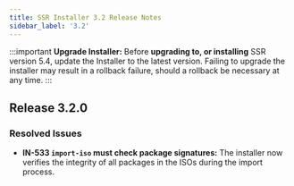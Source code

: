 ```yaml
---
title: SSR Installer 3.2 Release Notes
sidebar_label: '3.2'
---
```


:::important
**Upgrade Installer:** Before **upgrading to, or installing** SSR version 5.4, update the Installer to the latest version. Failing to upgrade the installer may result in a rollback failure, should a rollback be necessary at any time.
:::

## Release 3.2.0

### Resolved Issues

- **IN-533 `import-iso` must check package signatures:** The installer now verifies the integrity of all packages in the ISOs during the import process.

